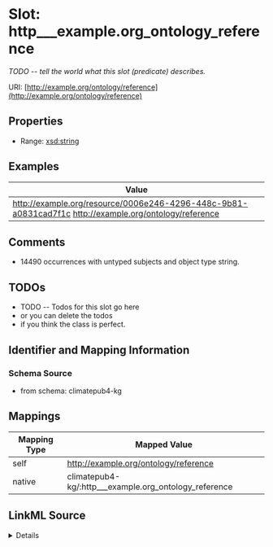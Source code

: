 

# Slot: http___example.org_ontology_reference


_TODO -- tell the world what this slot (predicate) describes._





URI: [http://example.org/ontology/reference](http://example.org/ontology/reference)



<!-- no inheritance hierarchy -->








## Properties

* Range: [xsd:string](http://www.w3.org/2001/XMLSchema#string)






## Examples

| Value |
| --- |
| http://example.org/resource/0006e246-4296-448c-9b81-a0831cad7f1c http://example.org/ontology/reference  |

## Comments

* 14490 occurrences with untyped subjects and object type string.

## TODOs

* TODO -- Todos for this slot go here
* or you can delete the todos
* if you think the class is perfect.

## Identifier and Mapping Information







### Schema Source


* from schema: climatepub4-kg




## Mappings

| Mapping Type | Mapped Value |
| ---  | ---  |
| self | http://example.org/ontology/reference |
| native | climatepub4-kg/:http___example.org_ontology_reference |




## LinkML Source

<details>
```yaml
name: http___example.org_ontology_reference
description: TODO -- tell the world what this slot (predicate) describes.
todos:
- TODO -- Todos for this slot go here
- or you can delete the todos
- if you think the class is perfect.
comments:
- 14490 occurrences with untyped subjects and object type string.
examples:
- value: 'http://example.org/resource/0006e246-4296-448c-9b81-a0831cad7f1c http://example.org/ontology/reference '
from_schema: climatepub4-kg
rank: 1000
slot_uri: http://example.org/ontology/reference
alias: http___example.org_ontology_reference
range: string

```
</details>